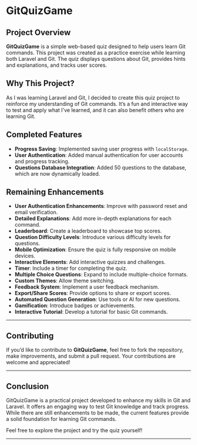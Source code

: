 # GitQuizGame

## Project Overview

**GitQuizGame** is a simple web-based quiz designed to help users learn Git commands. This project was created as a practice exercise while learning both Laravel and Git. The quiz displays questions about Git, provides hints and explanations, and tracks user scores.

## Why This Project?

As I was learning Laravel and Git, I decided to create this quiz project to reinforce my understanding of Git commands. It’s a fun and interactive way to test and apply what I've learned, and it can also benefit others who are learning Git.

## Completed Features

- **Progress Saving**: Implemented saving user progress with `localStorage`.
- **User Authentication**: Added manual authentication for user accounts and progress tracking.
- **Questions Database Integration**: Added 50 questions to the database, which are now dynamically loaded.

## Remaining Enhancements

- **User Authentication Enhancements**: Improve with password reset and email verification.
- **Detailed Explanations**: Add more in-depth explanations for each command.
- **Leaderboard**: Create a leaderboard to showcase top scores.
- **Question Difficulty Levels**: Introduce various difficulty levels for questions.
- **Mobile Optimization**: Ensure the quiz is fully responsive on mobile devices.
- **Interactive Elements**: Add interactive quizzes and challenges.
- **Timer**: Include a timer for completing the quiz.
- **Multiple Choice Questions**: Expand to include multiple-choice formats.
- **Custom Themes**: Allow theme switching.
- **Feedback System**: Implement a user feedback mechanism.
- **Export/Share Scores**: Provide options to share or export scores.
- **Automated Question Generation**: Use tools or AI for new questions.
- **Gamification**: Introduce badges or achievements.
- **Interactive Tutorial**: Develop a tutorial for basic Git commands.

- ---

## Contributing

If you’d like to contribute to **GitQuizGame**, feel free to fork the repository, make improvements, and submit a pull request. Your contributions are welcome and appreciated!

---


## Conclusion

GitQuizGame is a practical project developed to enhance my skills in Git and Laravel. It offers an engaging way to test Git knowledge and track progress. While there are still enhancements to be made, the current features provide a solid foundation for learning Git commands.

Feel free to explore the project and try the quiz yourself!

---


